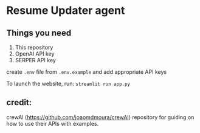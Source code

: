# Resume Updater agent

## Things you need
1. This repository
2. OpenAI API key
3. SERPER API key

create `.env` file from `.env.example` and add appropriate API keys

To launch the website, run: 
```streamlit run app.py```

## credit: 
crewAI (https://github.com/joaomdmoura/crewAI) repository for guiding on how to use their APIs with examples. 
